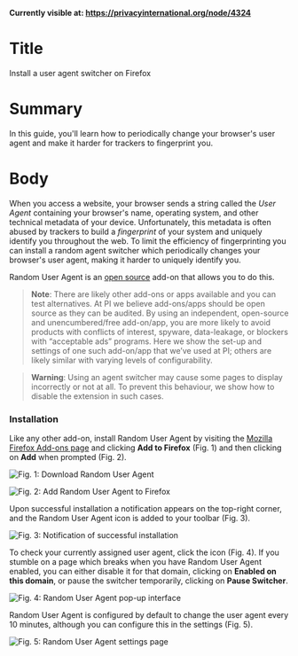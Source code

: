 **Currently visible at: https://privacyinternational.org/node/4324**

# Title #
Install a user agent switcher on Firefox

# Summary #
In this guide, you'll learn how to periodically change your browser's user agent and make it harder for trackers to fingerprint you.

# Body #
When you access a website, your browser sends a string called the *User Agent* containing your browser's name, operating system, and other technical metadata of your device. Unfortunately, this metadata is often abused by trackers to build a *fingerprint* of your system and uniquely identify you throughout the web. To limit the efficiency of fingerprinting you can install a random agent switcher which periodically changes your browser's user agent, making it harder to uniquely identify you.

Random User Agent is an [open source](https://github.com/tarampampam/random-user-agent) add-on that allows you to do this.

> **Note**: There are likely other add-ons or apps available and you can test alternatives. At PI we believe add-ons/apps should be open source as they can be audited. By using an independent, open-source and unencumbered/free add-on/app, you are more likely to avoid products with conflicts of interest, spyware, data-leakage, or blockers with “acceptable ads” programs. Here we show the set-up and settings of one such add-on/app that we’ve used at PI; others are likely similar with varying levels of configurability.

> **Warning**: Using an agent switcher may cause some pages to display incorrectly or not at all. To prevent this behaviour, we show how to disable the extension in such cases.

### Installation ###
Like any other add-on, install Random User Agent by visiting the [Mozilla Firefox Add-ons page][1] and clicking **Add to Firefox** (Fig. 1) and then clicking on **Add** when prompted (Fig. 2).

![Fig. 1: Download Random User Agent](../../images/Firefox/agent-add.png?raw=true)

![Fig. 2: Add Random User Agent to Firefox](../../images/Firefox/agent-prompt.png?raw=true)

Upon successful installation a notification appears on the top-right corner, and the Random User Agent icon is added to your toolbar (Fig. 3).

![Fig. 3: Notification of successful installation](../../images/Firefox/agent-notify.png?raw=true)

To check your currently assigned user agent, click the icon (Fig. 4). If you stumble on a page which breaks when you have Random User Agent enabled, you can either disable it for that domain, clicking on **Enabled on this domain**, or pause the switcher temporarily, clicking on **Pause Switcher**.

![Fig. 4: Random User Agent pop-up interface](../../images/Firefox/agent-test.png?raw=true)

Random User Agent is configured by default to change the user agent every 10 minutes, although you can configure this in the settings (Fig. 5).

![Fig. 5: Random User Agent settings page](../../images/Firefox/agent-settings.png?raw=true)

[1]: https://addons.mozilla.org/en-US/firefox/addon/random_user_agent/
